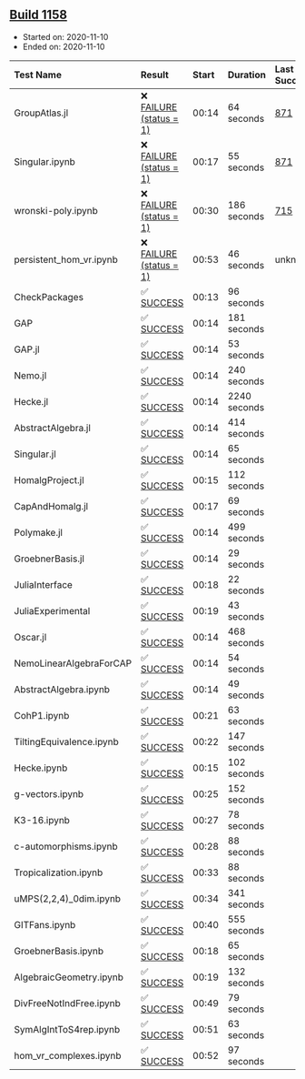 ## [Build 1158](https://oscarci.mathematik.uni-kl.de/job/oscar-stable/1158/)

* Started on: 2020-11-10
* Ended on: 2020-11-10

| Test Name    | Result | Start | Duration | Last Success | First Failure |
|:-------------|:-------|:------|:---------|:-------------|:--------------|
| GroupAtlas.jl | ❌ [FAILURE (status = 1)](https://oscarci.mathematik.uni-kl.de/job/oscar-stable/1158/artifact/logs/build-1158/GroupAtlas.jl.log) | 00:14 | 64 seconds | [871](https://oscarci.mathematik.uni-kl.de/job/oscar-stable/871/) | [872](https://oscarci.mathematik.uni-kl.de/job/oscar-stable/872/) |
| Singular.ipynb | ❌ [FAILURE (status = 1)](https://oscarci.mathematik.uni-kl.de/job/oscar-stable/1158/artifact/logs/build-1158/Singular.ipynb.log) | 00:17 | 55 seconds | [871](https://oscarci.mathematik.uni-kl.de/job/oscar-stable/871/) | [872](https://oscarci.mathematik.uni-kl.de/job/oscar-stable/872/) |
| wronski-poly.ipynb | ❌ [FAILURE (status = 1)](https://oscarci.mathematik.uni-kl.de/job/oscar-stable/1158/artifact/logs/build-1158/wronski-poly.ipynb.log) | 00:30 | 186 seconds | [715](https://oscarci.mathematik.uni-kl.de/job/oscar-stable/715/) | [716](https://oscarci.mathematik.uni-kl.de/job/oscar-stable/716/) |
| persistent_hom_vr.ipynb | ❌ [FAILURE (status = 1)](https://oscarci.mathematik.uni-kl.de/job/oscar-stable/1158/artifact/logs/build-1158/persistent_hom_vr.ipynb.log) | 00:53 | 46 seconds | unknown | unknown |
| CheckPackages | ✅ [SUCCESS](https://oscarci.mathematik.uni-kl.de/job/oscar-stable/1158/artifact/logs/build-1158/CheckPackages.log) | 00:13 | 96 seconds |  |  |
| GAP | ✅ [SUCCESS](https://oscarci.mathematik.uni-kl.de/job/oscar-stable/1158/artifact/logs/build-1158/GAP.log) | 00:14 | 181 seconds |  |  |
| GAP.jl | ✅ [SUCCESS](https://oscarci.mathematik.uni-kl.de/job/oscar-stable/1158/artifact/logs/build-1158/GAP.jl.log) | 00:14 | 53 seconds |  |  |
| Nemo.jl | ✅ [SUCCESS](https://oscarci.mathematik.uni-kl.de/job/oscar-stable/1158/artifact/logs/build-1158/Nemo.jl.log) | 00:14 | 240 seconds |  |  |
| Hecke.jl | ✅ [SUCCESS](https://oscarci.mathematik.uni-kl.de/job/oscar-stable/1158/artifact/logs/build-1158/Hecke.jl.log) | 00:14 | 2240 seconds |  |  |
| AbstractAlgebra.jl | ✅ [SUCCESS](https://oscarci.mathematik.uni-kl.de/job/oscar-stable/1158/artifact/logs/build-1158/AbstractAlgebra.jl.log) | 00:14 | 414 seconds |  |  |
| Singular.jl | ✅ [SUCCESS](https://oscarci.mathematik.uni-kl.de/job/oscar-stable/1158/artifact/logs/build-1158/Singular.jl.log) | 00:14 | 65 seconds |  |  |
| HomalgProject.jl | ✅ [SUCCESS](https://oscarci.mathematik.uni-kl.de/job/oscar-stable/1158/artifact/logs/build-1158/HomalgProject.jl.log) | 00:15 | 112 seconds |  |  |
| CapAndHomalg.jl | ✅ [SUCCESS](https://oscarci.mathematik.uni-kl.de/job/oscar-stable/1158/artifact/logs/build-1158/CapAndHomalg.jl.log) | 00:17 | 69 seconds |  |  |
| Polymake.jl | ✅ [SUCCESS](https://oscarci.mathematik.uni-kl.de/job/oscar-stable/1158/artifact/logs/build-1158/Polymake.jl.log) | 00:14 | 499 seconds |  |  |
| GroebnerBasis.jl | ✅ [SUCCESS](https://oscarci.mathematik.uni-kl.de/job/oscar-stable/1158/artifact/logs/build-1158/GroebnerBasis.jl.log) | 00:14 | 29 seconds |  |  |
| JuliaInterface | ✅ [SUCCESS](https://oscarci.mathematik.uni-kl.de/job/oscar-stable/1158/artifact/logs/build-1158/JuliaInterface.log) | 00:18 | 22 seconds |  |  |
| JuliaExperimental | ✅ [SUCCESS](https://oscarci.mathematik.uni-kl.de/job/oscar-stable/1158/artifact/logs/build-1158/JuliaExperimental.log) | 00:19 | 43 seconds |  |  |
| Oscar.jl | ✅ [SUCCESS](https://oscarci.mathematik.uni-kl.de/job/oscar-stable/1158/artifact/logs/build-1158/Oscar.jl.log) | 00:14 | 468 seconds |  |  |
| NemoLinearAlgebraForCAP | ✅ [SUCCESS](https://oscarci.mathematik.uni-kl.de/job/oscar-stable/1158/artifact/logs/build-1158/NemoLinearAlgebraForCAP.log) | 00:14 | 54 seconds |  |  |
| AbstractAlgebra.ipynb | ✅ [SUCCESS](https://oscarci.mathematik.uni-kl.de/job/oscar-stable/1158/artifact/logs/build-1158/AbstractAlgebra.ipynb.log) | 00:14 | 49 seconds |  |  |
| CohP1.ipynb | ✅ [SUCCESS](https://oscarci.mathematik.uni-kl.de/job/oscar-stable/1158/artifact/logs/build-1158/CohP1.ipynb.log) | 00:21 | 63 seconds |  |  |
| TiltingEquivalence.ipynb | ✅ [SUCCESS](https://oscarci.mathematik.uni-kl.de/job/oscar-stable/1158/artifact/logs/build-1158/TiltingEquivalence.ipynb.log) | 00:22 | 147 seconds |  |  |
| Hecke.ipynb | ✅ [SUCCESS](https://oscarci.mathematik.uni-kl.de/job/oscar-stable/1158/artifact/logs/build-1158/Hecke.ipynb.log) | 00:15 | 102 seconds |  |  |
| g-vectors.ipynb | ✅ [SUCCESS](https://oscarci.mathematik.uni-kl.de/job/oscar-stable/1158/artifact/logs/build-1158/g-vectors.ipynb.log) | 00:25 | 152 seconds |  |  |
| K3-16.ipynb | ✅ [SUCCESS](https://oscarci.mathematik.uni-kl.de/job/oscar-stable/1158/artifact/logs/build-1158/K3-16.ipynb.log) | 00:27 | 78 seconds |  |  |
| c-automorphisms.ipynb | ✅ [SUCCESS](https://oscarci.mathematik.uni-kl.de/job/oscar-stable/1158/artifact/logs/build-1158/c-automorphisms.ipynb.log) | 00:28 | 88 seconds |  |  |
| Tropicalization.ipynb | ✅ [SUCCESS](https://oscarci.mathematik.uni-kl.de/job/oscar-stable/1158/artifact/logs/build-1158/Tropicalization.ipynb.log) | 00:33 | 88 seconds |  |  |
| uMPS(2,2,4)_0dim.ipynb | ✅ [SUCCESS](https://oscarci.mathematik.uni-kl.de/job/oscar-stable/1158/artifact/logs/build-1158/uMPS-2-2-4-_0dim.ipynb.log) | 00:34 | 341 seconds |  |  |
| GITFans.ipynb | ✅ [SUCCESS](https://oscarci.mathematik.uni-kl.de/job/oscar-stable/1158/artifact/logs/build-1158/GITFans.ipynb.log) | 00:40 | 555 seconds |  |  |
| GroebnerBasis.ipynb | ✅ [SUCCESS](https://oscarci.mathematik.uni-kl.de/job/oscar-stable/1158/artifact/logs/build-1158/GroebnerBasis.ipynb.log) | 00:18 | 65 seconds |  |  |
| AlgebraicGeometry.ipynb | ✅ [SUCCESS](https://oscarci.mathematik.uni-kl.de/job/oscar-stable/1158/artifact/logs/build-1158/AlgebraicGeometry.ipynb.log) | 00:19 | 132 seconds |  |  |
| DivFreeNotIndFree.ipynb | ✅ [SUCCESS](https://oscarci.mathematik.uni-kl.de/job/oscar-stable/1158/artifact/logs/build-1158/DivFreeNotIndFree.ipynb.log) | 00:49 | 79 seconds |  |  |
| SymAlgIntToS4rep.ipynb | ✅ [SUCCESS](https://oscarci.mathematik.uni-kl.de/job/oscar-stable/1158/artifact/logs/build-1158/SymAlgIntToS4rep.ipynb.log) | 00:51 | 63 seconds |  |  |
| hom_vr_complexes.ipynb | ✅ [SUCCESS](https://oscarci.mathematik.uni-kl.de/job/oscar-stable/1158/artifact/logs/build-1158/hom_vr_complexes.ipynb.log) | 00:52 | 97 seconds |  |  |

